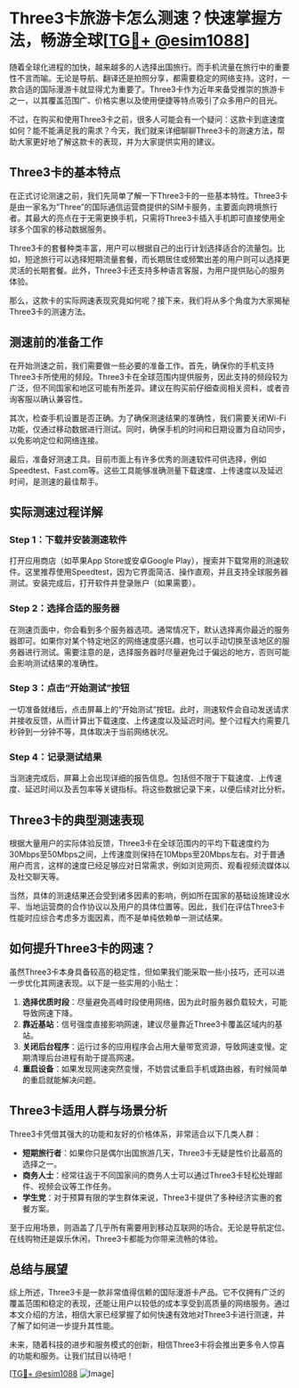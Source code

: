 # Three3卡旅游卡怎么测速？快速掌握方法，畅游全球[[TG💪+ @esim1088](https://t.me/s/esim1088)]

随着全球化进程的加快，越来越多的人选择出国旅行。而手机流量在旅行中的重要性不言而喻。无论是导航、翻译还是拍照分享，都需要稳定的网络支持。这时，一款合适的国际漫游卡就显得尤为重要了。Three3卡作为近年来备受推崇的旅游卡之一，以其覆盖范围广、价格实惠以及使用便捷等特点吸引了众多用户的目光。

不过，在购买和使用Three3卡之前，很多人可能会有一个疑问：这款卡到底速度如何？能不能满足我的需求？今天，我们就来详细聊聊Three3卡的测速方法，帮助大家更好地了解这款卡的表现，并为大家提供实用的建议。

## Three3卡的基本特点

在正式讨论测速之前，我们先简单了解一下Three3卡的一些基本特性。Three3卡是由一家名为“Three”的国际通信运营商提供的SIM卡服务，主要面向跨境旅行者。其最大的亮点在于无需更换手机，只需将Three3卡插入手机即可直接使用全球多个国家的移动数据服务。

Three3卡的套餐种类丰富，用户可以根据自己的出行计划选择适合的流量包。比如，短途旅行可以选择短期流量套餐，而长期居住或频繁出差的用户则可以选择更灵活的长期套餐。此外，Three3卡还支持多种语言客服，为用户提供贴心的服务体验。

那么，这款卡的实际网速表现究竟如何呢？接下来，我们将从多个角度为大家揭秘Three3卡的测速方法。

## 测速前的准备工作

在开始测速之前，我们需要做一些必要的准备工作。首先，确保你的手机支持Three3卡所使用的频段。Three3卡在全球范围内提供服务，因此支持的频段较为广泛，但不同国家和地区可能有所差异。建议在购买前仔细查阅相关资料，或者咨询客服以确认兼容性。

其次，检查手机设置是否正确。为了确保测速结果的准确性，我们需要关闭Wi-Fi功能，仅通过移动数据进行测试。同时，确保手机的时间和日期设置为自动同步，以免影响定位和网络连接。

最后，准备好测速工具。目前市面上有许多优秀的测速软件可供选择，例如Speedtest、Fast.com等。这些工具能够准确测量下载速度、上传速度以及延迟时间，是测速的最佳帮手。

## 实际测速过程详解

### Step 1：下载并安装测速软件

打开应用商店（如苹果App Store或安卓Google Play），搜索并下载常用的测速软件。这里推荐使用Speedtest，因为它界面简洁、操作直观，并且支持全球服务器测试。安装完成后，打开软件并登录账户（如果需要）。

### Step 2：选择合适的服务器

在测速页面中，你会看到多个服务器选项。通常情况下，默认选择离你最近的服务器即可。如果你对某个特定地区的网络速度感兴趣，也可以手动切换至该地区的服务器进行测试。需要注意的是，选择服务器时尽量避免过于偏远的地方，否则可能会影响测试结果的准确性。

### Step 3：点击“开始测试”按钮

一切准备就绪后，点击屏幕上的“开始测试”按钮。此时，测速软件会自动发送请求并接收反馈，从而计算出下载速度、上传速度以及延迟时间。整个过程大约需要几秒钟到一分钟不等，具体取决于当前网络状况。

### Step 4：记录测试结果

当测速完成后，屏幕上会出现详细的报告信息。包括但不限于下载速度、上传速度、延迟时间以及丢包率等关键指标。将这些数据记录下来，以便后续对比分析。

## Three3卡的典型测速表现

根据大量用户的实际体验反馈，Three3卡在全球范围内的平均下载速度约为30Mbps至50Mbps之间，上传速度则保持在10Mbps至20Mbps左右。对于普通用户而言，这样的速度已经足够应对日常需求，例如浏览网页、观看视频流媒体以及社交聊天等。

当然，具体的测速结果还会受到诸多因素的影响，例如所在国家的基础设施建设水平、当地运营商的合作协议以及用户的具体位置等。因此，我们在评估Three3卡性能时应综合考虑多方面因素，而不是单纯依赖单一测试结果。

## 如何提升Three3卡的网速？

虽然Three3卡本身具备较高的稳定性，但如果我们能采取一些小技巧，还可以进一步优化其网速表现。以下是一些实用的小贴士：

1. **选择优质时段**：尽量避免高峰时段使用网络，因为此时服务器负载较大，可能导致网速下降。
2. **靠近基站**：信号强度直接影响网速，建议尽量靠近Three3卡覆盖区域内的基站。
3. **关闭后台程序**：运行过多的应用程序会占用大量带宽资源，导致网速变慢。定期清理后台进程有助于提高网速。
4. **重启设备**：如果发现网速突然变慢，不妨尝试重启手机或路由器，有时候简单的重启就能解决问题。

## Three3卡适用人群与场景分析

Three3卡凭借其强大的功能和友好的价格体系，非常适合以下几类人群：

- **短期旅行者**：如果你只是偶尔出国旅游几天，Three3卡无疑是性价比最高的选择之一。
- **商务人士**：经常往返于不同国家间的商务人士可以通过Three3卡轻松处理邮件、视频会议等工作任务。
- **学生党**：对于预算有限的学生群体来说，Three3卡提供了多种经济实惠的套餐方案。

至于应用场景，则涵盖了几乎所有需要用到移动互联网的场合。无论是导航定位、在线购物还是娱乐休闲，Three3卡都能为你带来流畅的体验。

## 总结与展望

综上所述，Three3卡是一款非常值得信赖的国际漫游卡产品。它不仅拥有广泛的覆盖范围和稳定的表现，还能让用户以较低的成本享受到高质量的网络服务。通过本文介绍的方法，相信大家已经掌握了如何快速有效地对Three3卡进行测速，并了解了如何进一步提升其性能。

未来，随着科技的进步和服务模式的创新，相信Three3卡将会推出更多令人惊喜的功能和服务。让我们拭目以待吧！

[[TG💪+ @esim1088](https://t.me/s/esim1088) ![Image](https://i.postimg.cc/4NQfJmqS/Snipaste-2025-05-13-00-14-12.png)]